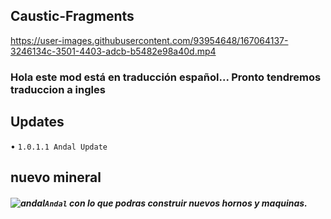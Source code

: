 ## Caustic-Fragments
https://user-images.githubusercontent.com/93954648/167064137-3246134c-3501-4403-adcb-b5482e98a40d.mp4
### Hola este mod está en traducción español... Pronto tendremos traduccion a ingles

## Updates
• ``1.0.1.1 Andal Update``

## nuevo mineral 
##### ![andal](https://user-images.githubusercontent.com/93954648/167063653-dd4c5337-1b5b-428e-8aac-90c3eca1ce56.png)``Andal`` con lo que podras construir nuevos hornos y maquinas.

